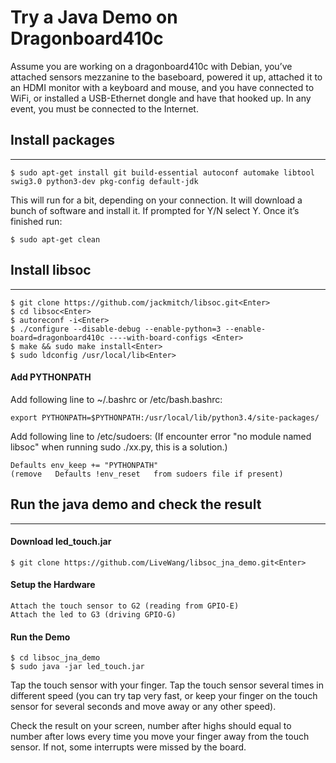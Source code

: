 # Try a Java Demo on Dragonboard410c


Assume you are working on a dragonboard410c with Debian, you’ve attached sensors mezzanine to the baseboard, powered it up, attached it to an HDMI monitor with a keyboard and mouse, and you have connected to WiFi, or installed a USB-Ethernet dongle and have that hooked up. In any event, you must be connected to the Internet.

## Install packages

---

    $ sudo apt-get install git build-essential autoconf automake libtool swig3.0 python3-dev pkg-config default-jdk

This will run for a bit, depending on your connection. It will download a bunch of software and install it. If prompted for Y/N select Y. Once it’s finished run:

    $ sudo apt-get clean


## Install libsoc

---

    $ git clone https://github.com/jackmitch/libsoc.git<Enter>
    $ cd libsoc<Enter>
    $ autoreconf -i<Enter>
    $ ./configure --disable-debug --enable-python=3 --enable-board=dragonboard410c ----with-board-configs <Enter>
    $ make && sudo make install<Enter>
    $ sudo ldconfig /usr/local/lib<Enter>

#### Add PYTHONPATH 

Add following line to ~/.bashrc or /etc/bash.bashrc: 

    export PYTHONPATH=$PYTHONPATH:/usr/local/lib/python3.4/site-packages/

Add following line to /etc/sudoers: (If encounter error "no module named libsoc" when running sudo ./xx.py, this is a solution.)

    Defaults env_keep += "PYTHONPATH"
    (remove   Defaults !env_reset   from sudoers file if present)

## Run the java demo and check the result

---

#### Download led_touch.jar

    $ git clone https://github.com/LiveWang/libsoc_jna_demo.git<Enter>

#### Setup the Hardware

    Attach the touch sensor to G2 (reading from GPIO-E)
    Attach the led to G3 (driving GPIO-G)

#### Run the Demo

    $ cd libsoc_jna_demo
    $ sudo java -jar led_touch.jar

Tap the touch sensor with your finger. Tap the touch sensor several times in different speed (you can try tap very fast, or keep your finger on the touch sensor for several seconds and move away or any other speed).

Check the result on your screen, number after highs should equal to number after lows every time you move your finger away from the touch sensor. If not, some interrupts were missed by the board.



